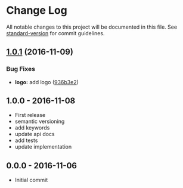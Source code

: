 # Change Log

All notable changes to this project will be documented in this file. See [standard-version](https://github.com/conventional-changelog/standard-version) for commit guidelines.

<a name="1.0.1"></a>
## [1.0.1](https://github.com/node-minibase/minibase-assert/compare/v1.0.0...v1.0.1) (2016-11-09)


### Bug Fixes

* **logo:** add logo ([936b3e2](https://github.com/node-minibase/minibase-assert/commit/936b3e2))





## 1.0.0 - 2016-11-08
- First release
- semantic versioning
- add keywords
- update api docs
- add tests
- update implementation

## 0.0.0 - 2016-11-06
- Initial commit